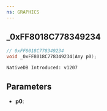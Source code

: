 ```yaml
---
ns: GRAPHICS
---
```

## _0xFF8018C778349234

```c
// 0xFF8018C778349234
void _0xFF8018C778349234(Any p0);
```

```
NativeDB Introduced: v1207
```

## Parameters
* **p0**:
